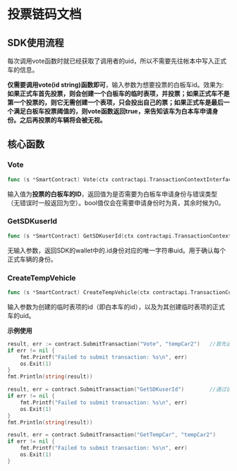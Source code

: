 # 投票链码文档

## SDK使用流程

每次调用vote函数时就已经获取了调用者的uid，所以不需要先往帐本中写入正式车的信息。

**仅需要调用vote(id string)函数即可**，输入参数为想要投票的白板车id。效果为:**如果正式车首先投票，则会创建一个白板车的临时表项，并投票；如果正式车不是第一个投票的，则它无需创建一个表项，只会投出自己的票；如果正式车是最后一个满足白板车投票阈值的，则vote函数返回true，来告知该车为白本车申请身份。之后再投票的车辆将会被无视。**

## 核心函数

### Vote

```go
func (s *SmartContract) Vote(ctx contractapi.TransactionContextInterface, id string) (bool, error)
```

输入值为**投票的白板车的ID**，返回值为是否需要为白板车申请身份与错误类型（无错误时一般返回为空）。bool值仅会在需要申请身份时为真，其余时候为0。

### GetSDKuserId

```go
func (s *SmartContract) GetSDKuserId(ctx contractapi.TransactionContextInterface) string
```

无输入参数，返回SDK的wallet中的.id身份对应的唯一字符串uid。用于确认每个正式车辆的身份。

### CreateTempVehicle

```go
func (s *SmartContract) CreateTempVehicle(ctx contractapi.TransactionContextInterface, id , userId string ) (bool,error)
```

输入参数为创建的临时表项的id（即白本车的id），以及为其创建临时表项的正式车的uid。

**示例使用**

```go
result, err := contract.SubmitTransaction("Vote", "tempCar2")	//首先通过投票函数进行投票
if err != nil {
	fmt.Printf("Failed to submit transaction: %s\n", err)
	os.Exit(1)
}
fmt.Println(string(result))

result, err = contract.SubmitTransaction("GetSDKuserId")		//通过该函数显示查看该客户端的uid
if err != nil {
	fmt.Printf("Failed to submit transaction: %s\n", err)
	os.Exit(1)
}
fmt.Println(string(result))

result, err = contract.SubmitTransaction("GetTempCar", "tempCar2")		//显示返回临时表项的内容，可以查看当前车辆的完成所需要的投票数，每投一次票，该值减1，以及已经完成投票的正式车的uid
if err != nil {
	fmt.Printf("Failed to submit transaction: %s\n", err)
	os.Exit(1)
}
```
